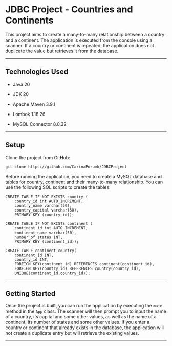 # JDBC Project - Countries and Continents

This project aims to create a many-to-many relationship between a country and a continent. The application is executed
from the console using a scanner. If a country or continent is repeated, the application does not duplicate the value 
but retrieves it from the database.

---

## Technologies Used

* Java 20

* JDK 20

* Apache Maven 3.9.1

* Lombok 1.18.26

* MySQL Connector 8.0.32

---

## Setup

Clone the project from GitHub:

`git clone https://github.com/CarinaPorumb/JDBCProject`

Before running the application, you need to create a MySQL database and tables for country, continent
and their many-to-many relationship. You can use the following SQL scripts to create the tables:

````
CREATE TABLE IF NOT EXISTS country (
    country_id int AUTO_INCREMENT,
    country_name varchar(50),
    country_capital varchar(50),
    PRIMARY KEY (country_id));

CREATE TABLE IF NOT EXISTS continent (
    continent_id int AUTO_INCREMENT,
    continent_name varchar(50),
    number_of_states INT,
    PRIMARY KEY (continent_id)); 

CREATE TABLE continent_country(
    continent_id INT,
    country_id INT,
    FOREIGN KEY(continent_id) REFERENCES continent(continent_id),
    FOREIGN KEY(country_id) REFERENCES country(country_id),
    UNIQUE(continent_id,country_id));

````

---

## Getting Started

Once the project is built, you can run the application by executing the `main` method in the `App` class.
The scanner will then prompt you to input the name of a country, its capital and some other
values, as well as the name of a continent, its number of states and some other values. If you enter a country or
continent that already exists in the database, the application will not create a duplicate entry but will retrieve the
existing values.

---